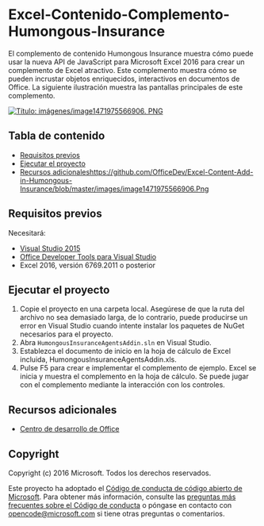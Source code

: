 
# <a name="excel-content-add-in-humongous-insurance"></a>Excel-Contenido-Complemento-Humongous-Insurance

El complemento de contenido Humongous Insurance muestra cómo puede usar la nueva API de JavaScript para Microsoft Excel 2016 para crear un complemento de Excel atractivo. Este complemento muestra cómo se pueden incrustar objetos enriquecidos, interactivos en documentos de Office. La siguiente ilustración muestra las pantallas principales de este complemento.

[![Título: imágenes/image1471975566906. PNG](https://github.com/OfficeDev/Excel-Content-Add-in-Humongous-Insurance/blob/master/images/image1471975566906.Png)](https://github.com/OfficeDev/Excel-Content-Add-in-Humongous-Insurance/blob/master/images/image1471975566906.Png)

## <a name="table-of-contents"></a>Tabla de contenido

*   [Requisitos previos](#prerequisites)
*   [Ejecutar el proyecto](#run-the-project)
*   [Recursos adicionales](#additional-resources)https://github.com/OfficeDev/Excel-Content-Add-in-Humongous-Insurance/blob/master/images/image1471975566906.Png

## <a name="prerequisites"></a>Requisitos previos

Necesitará:

*   [Visual Studio 2015](https://www.visualstudio.com/downloads/download-visual-studio-vs.aspx)
*   [Office Developer Tools para Visual Studio](https://www.visualstudio.com/en-us/features/office-tools-vs.aspx)
*   Excel 2016, versión 6769.2011 o posterior

## <a name="run-the-project"></a>Ejecutar el proyecto

1.  Copie el proyecto en una carpeta local. Asegúrese de que la ruta del archivo no sea demasiado larga, de lo contrario, puede producirse un error en Visual Studio cuando intente instalar los paquetes de NuGet necesarios para el proyecto.
2.  Abra `HumongousInsuranceAgentsAddin.sln` en Visual Studio.
3.  Establezca el documento de inicio en la hoja de cálculo de Excel incluida, HumongousInsuranceAgentsAddin.xls.
3.  Pulse F5 para crear e implementar el complemento de ejemplo. Excel se inicia y muestra el complemento en la hoja de cálculo. Se puede jugar con el complemento mediante la interacción con los controles.

## <a name="additional-resources"></a>Recursos adicionales

*   [Centro de desarrollo de Office](http://dev.office.com/)

## <a name="copyright"></a>Copyright

Copyright (c) 2016 Microsoft. Todos los derechos reservados.


Este proyecto ha adoptado el [Código de conducta de código abierto de Microsoft](https://opensource.microsoft.com/codeofconduct/). Para obtener más información, consulte las [preguntas más frecuentes sobre el Código de conducta](https://opensource.microsoft.com/codeofconduct/faq/) o póngase en contacto con [opencode@microsoft.com](mailto:opencode@microsoft.com) si tiene otras preguntas o comentarios.
